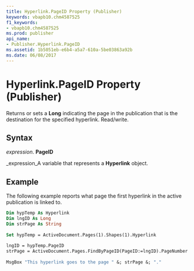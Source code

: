 ```yaml
---
title: Hyperlink.PageID Property (Publisher)
keywords: vbapb10.chm4587525
f1_keywords:
- vbapb10.chm4587525
ms.prod: publisher
api_name:
- Publisher.Hyperlink.PageID
ms.assetid: 1b5051eb-e6b4-a5a7-610a-5be03863a92b
ms.date: 06/08/2017
---
```



# Hyperlink.PageID Property (Publisher)

Returns or sets a  **Long** indicating the page in the publication that is the destination for the specified hyperlink. Read/write.


## Syntax

 _expression_. **PageID**

 _expression_A variable that represents a  **Hyperlink** object.


## Example

The following example reports what page the first hyperlink in the active publication is linked to.


```vb
Dim hypTemp As Hyperlink 
Dim lngID As Long 
Dim strPage As String 
 
Set hypTemp = ActiveDocument.Pages(1).Shapes(1).Hyperlink 
 
lngID = hypTemp.PageID 
strPage = ActiveDocument.Pages.FindByPageID(PageID:=lngID).PageNumber 
 
MsgBox "This hyperlink goes to the page " &; strPage &; "."
```


